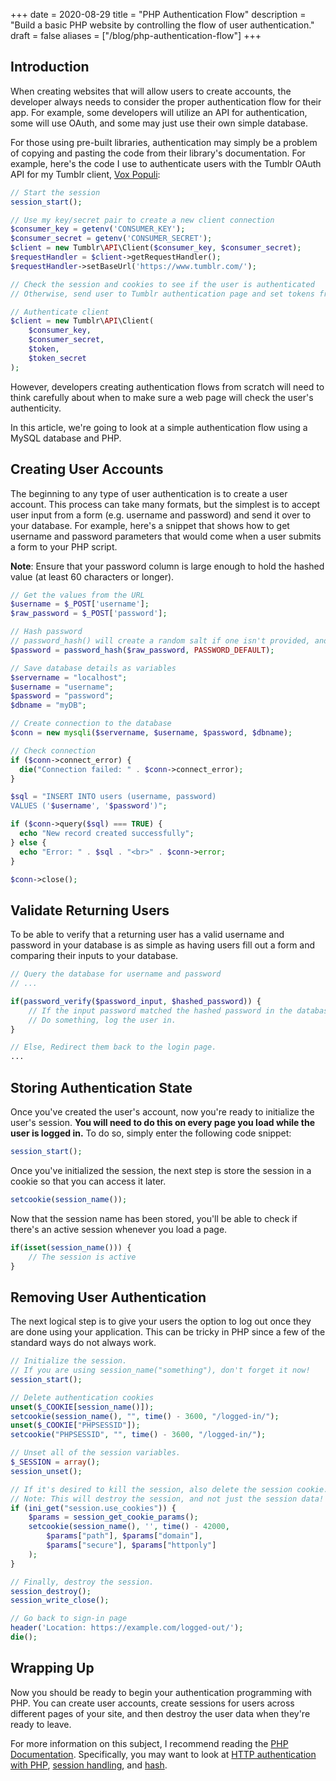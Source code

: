 +++
date = 2020-08-29
title = "PHP Authentication Flow"
description = "Build a basic PHP website by controlling the flow of user authentication."
draft = false
aliases = ["/blog/php-authentication-flow"]
+++

## Introduction

When creating websites that will allow users to create accounts, the developer
always needs to consider the proper authentication flow for their app. For
example, some developers will utilize an API for authentication, some will use
OAuth, and some may just use their own simple database.

For those using pre-built libraries, authentication may simply be a problem of
copying and pasting the code from their library's documentation. For example,
here's the code I use to authenticate users with the Tumblr OAuth API for my
Tumblr client, [Vox Populi](https://git.cleberg.io/cgit.cgi/vox-populi.git/):

```php
// Start the session
session_start();

// Use my key/secret pair to create a new client connection
$consumer_key = getenv('CONSUMER_KEY');
$consumer_secret = getenv('CONSUMER_SECRET');
$client = new Tumblr\API\Client($consumer_key, $consumer_secret);
$requestHandler = $client->getRequestHandler();
$requestHandler->setBaseUrl('https://www.tumblr.com/');

// Check the session and cookies to see if the user is authenticated
// Otherwise, send user to Tumblr authentication page and set tokens from Tumblr's response

// Authenticate client
$client = new Tumblr\API\Client(
    $consumer_key,
    $consumer_secret,
    $token,
    $token_secret
);
```

However, developers creating authentication flows from scratch will need to
think carefully about when to make sure a web page will check the user's
authenticity.

In this article, we're going to look at a simple authentication flow using a
MySQL database and PHP.

## Creating User Accounts

The beginning to any type of user authentication is to create a user account.
This process can take many formats, but the simplest is to accept user input
from a form (e.g. username and password) and send it over to your database. For
example, here's a snippet that shows how to get username and password parameters
that would come when a user submits a form to your PHP script.

**Note**: Ensure that your password column is large enough to hold the hashed
value (at least 60 characters or longer).

```php
// Get the values from the URL
$username = $_POST['username'];
$raw_password = $_POST['password'];

// Hash password
// password_hash() will create a random salt if one isn't provided, and this is generally the easiest and most secure approach.
$password = password_hash($raw_password, PASSWORD_DEFAULT);

// Save database details as variables
$servername = "localhost";
$username = "username";
$password = "password";
$dbname = "myDB";

// Create connection to the database
$conn = new mysqli($servername, $username, $password, $dbname);

// Check connection
if ($conn->connect_error) {
  die("Connection failed: " . $conn->connect_error);
}

$sql = "INSERT INTO users (username, password)
VALUES ('$username', '$password')";

if ($conn->query($sql) === TRUE) {
  echo "New record created successfully";
} else {
  echo "Error: " . $sql . "<br>" . $conn->error;
}

$conn->close();
```

## Validate Returning Users

To be able to verify that a returning user has a valid username and password in
your database is as simple as having users fill out a form and comparing their
inputs to your database.

```php
// Query the database for username and password
// ...

if(password_verify($password_input, $hashed_password)) {
    // If the input password matched the hashed password in the database
    // Do something, log the user in.
}

// Else, Redirect them back to the login page.
...
```

## Storing Authentication State

Once you've created the user's account, now you're ready to initialize the
user's session. **You will need to do this on every page you load while the user
is logged in.** To do so, simply enter the following code snippet:

```php
session_start();
```

Once you've initialized the session, the next step is store the session in a
cookie so that you can access it later.

```php
setcookie(session_name());
```

Now that the session name has been stored, you'll be able to check if there's an
active session whenever you load a page.

```php
if(isset(session_name())) {
    // The session is active
}
```

## Removing User Authentication

The next logical step is to give your users the option to log out once they are
done using your application. This can be tricky in PHP since a few of the
standard ways do not always work.

```php
// Initialize the session.
// If you are using session_name("something"), don't forget it now!
session_start();

// Delete authentication cookies
unset($_COOKIE[session_name()]);
setcookie(session_name(), "", time() - 3600, "/logged-in/");
unset($_COOKIE["PHPSESSID"]);
setcookie("PHPSESSID", "", time() - 3600, "/logged-in/");

// Unset all of the session variables.
$_SESSION = array();
session_unset();

// If it's desired to kill the session, also delete the session cookie.
// Note: This will destroy the session, and not just the session data!
if (ini_get("session.use_cookies")) {
    $params = session_get_cookie_params();
    setcookie(session_name(), '', time() - 42000,
        $params["path"], $params["domain"],
        $params["secure"], $params["httponly"]
    );
}

// Finally, destroy the session.
session_destroy();
session_write_close();

// Go back to sign-in page
header('Location: https://example.com/logged-out/');
die();
```

## Wrapping Up

Now you should be ready to begin your authentication programming with PHP. You
can create user accounts, create sessions for users across different pages of
your site, and then destroy the user data when they're ready to leave.

For more information on this subject, I recommend reading the
[PHP Documentation](https://www.php.net/). Specifically, you may want to look at
[HTTP authentication with PHP](https://www.php.net/manual/en/features.http-auth.php),
[session handling](https://www.php.net/manual/en/book.session.php), and
[hash](https://www.php.net/manual/en/function.hash.php).
